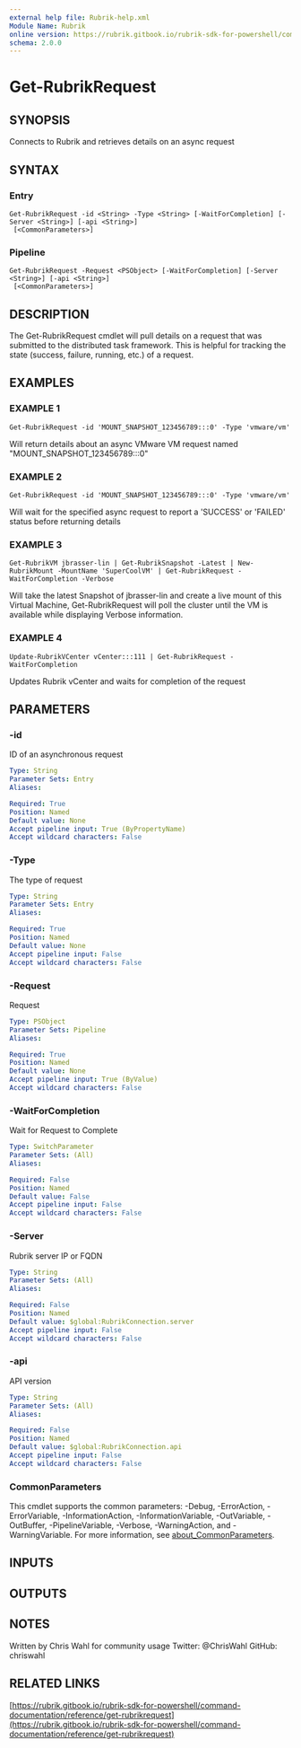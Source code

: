 ```yaml
---
external help file: Rubrik-help.xml
Module Name: Rubrik
online version: https://rubrik.gitbook.io/rubrik-sdk-for-powershell/command-documentation/reference/get-rubrikrequest
schema: 2.0.0
---
```


# Get-RubrikRequest

## SYNOPSIS
Connects to Rubrik and retrieves details on an async request

## SYNTAX

### Entry
```
Get-RubrikRequest -id <String> -Type <String> [-WaitForCompletion] [-Server <String>] [-api <String>]
 [<CommonParameters>]
```

### Pipeline
```
Get-RubrikRequest -Request <PSObject> [-WaitForCompletion] [-Server <String>] [-api <String>]
 [<CommonParameters>]
```

## DESCRIPTION
The Get-RubrikRequest cmdlet will pull details on a request that was submitted to the distributed task framework.
This is helpful for tracking the state (success, failure, running, etc.) of a request.

## EXAMPLES

### EXAMPLE 1
```
Get-RubrikRequest -id 'MOUNT_SNAPSHOT_123456789:::0' -Type 'vmware/vm'
```

Will return details about an async VMware VM request named "MOUNT_SNAPSHOT_123456789:::0"

### EXAMPLE 2
```
Get-RubrikRequest -id 'MOUNT_SNAPSHOT_123456789:::0' -Type 'vmware/vm'
```

Will wait for the specified async request to report a 'SUCCESS' or 'FAILED' status before returning details

### EXAMPLE 3
```
Get-RubrikVM jbrasser-lin | Get-RubrikSnapshot -Latest | New-RubrikMount -MountName 'SuperCoolVM' | Get-RubrikRequest -WaitForCompletion -Verbose
```

Will take the latest Snapshot of jbrasser-lin and create a live mount of this Virtual Machine, Get-RubrikRequest will poll the cluster until the VM is available while displaying Verbose information.

### EXAMPLE 4
```
Update-RubrikVCenter vCenter:::111 | Get-RubrikRequest -WaitForCompletion
```

Updates Rubrik vCenter and waits for completion of the request

## PARAMETERS

### -id
ID of an asynchronous request

```yaml
Type: String
Parameter Sets: Entry
Aliases:

Required: True
Position: Named
Default value: None
Accept pipeline input: True (ByPropertyName)
Accept wildcard characters: False
```

### -Type
The type of request

```yaml
Type: String
Parameter Sets: Entry
Aliases:

Required: True
Position: Named
Default value: None
Accept pipeline input: False
Accept wildcard characters: False
```

### -Request
Request

```yaml
Type: PSObject
Parameter Sets: Pipeline
Aliases:

Required: True
Position: Named
Default value: None
Accept pipeline input: True (ByValue)
Accept wildcard characters: False
```

### -WaitForCompletion
Wait for Request to Complete

```yaml
Type: SwitchParameter
Parameter Sets: (All)
Aliases:

Required: False
Position: Named
Default value: False
Accept pipeline input: False
Accept wildcard characters: False
```

### -Server
Rubrik server IP or FQDN

```yaml
Type: String
Parameter Sets: (All)
Aliases:

Required: False
Position: Named
Default value: $global:RubrikConnection.server
Accept pipeline input: False
Accept wildcard characters: False
```

### -api
API version

```yaml
Type: String
Parameter Sets: (All)
Aliases:

Required: False
Position: Named
Default value: $global:RubrikConnection.api
Accept pipeline input: False
Accept wildcard characters: False
```

### CommonParameters
This cmdlet supports the common parameters: -Debug, -ErrorAction, -ErrorVariable, -InformationAction, -InformationVariable, -OutVariable, -OutBuffer, -PipelineVariable, -Verbose, -WarningAction, and -WarningVariable. For more information, see [about_CommonParameters](http://go.microsoft.com/fwlink/?LinkID=113216).

## INPUTS

## OUTPUTS

## NOTES
Written by Chris Wahl for community usage
Twitter: @ChrisWahl
GitHub: chriswahl

## RELATED LINKS

[https://rubrik.gitbook.io/rubrik-sdk-for-powershell/command-documentation/reference/get-rubrikrequest](https://rubrik.gitbook.io/rubrik-sdk-for-powershell/command-documentation/reference/get-rubrikrequest)

